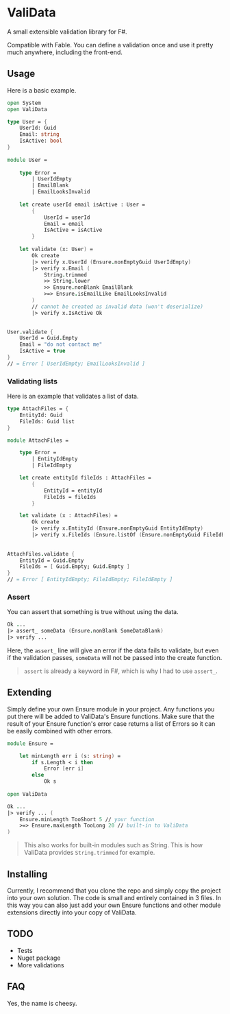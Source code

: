 # ValiData

A small extensible validation library for F#.

Compatible with Fable. You can define a validation once and use it pretty much anywhere, including the front-end.

## Usage

Here is a basic example.

```fsharp
open System
open ValiData

type User = {
    UserId: Guid
    Email: string
    IsActive: bool
}
​
module User =
​
    type Error =
        | UserIdEmpty
        | EmailBlank
        | EmailLooksInvalid
​
    let create userId email isActive : User =
        {
            UserId = userId
            Email = email
            IsActive = isActive
        }
​
    let validate (x: User) =
        Ok create
        |> verify x.UserId (Ensure.nonEmptyGuid UserIdEmpty)
        |> verify x.Email (
            String.trimmed
            >> String.lower
            >> Ensure.nonBlank EmailBlank
            >=> Ensure.isEmailLike EmailLooksInvalid
        )
        // cannot be created as invalid data (won't deserialize)
        |> verify x.IsActive Ok

        
User.validate {
    UserId = Guid.Empty
    Email = "do not contact me"
    IsActive = true
}
// = Error [ UserIdEmpty; EmailLooksInvalid ]
```

### Validating lists

Here is an example that validates a list of data.

```fsharp
type AttachFiles = {
    EntityId: Guid
    FileIds: Guid list
}

module AttachFiles =

    type Error =
        | EntityIdEmpty
        | FileIdEmpty

    let create entityId fileIds : AttachFiles =
        {
            EntityId = entityId
            FileIds = fileIds
        }

    let validate (x : AttachFiles) =
        Ok create
        |> verify x.EntityId (Ensure.nonEmptyGuid EntityIdEmpty)
        |> verify x.FileIds (Ensure.listOf (Ensure.nonEmptyGuid FileIdEmpty))
        
        
AttachFiles.validate {
    EntityId = Guid.Empty
    FileIds = [ Guid.Empty; Guid.Empty ]
}
// = Error [ EntityIdEmpty; FileIdEmpty; FileIdEmpty ]
```

### Assert

You can assert that something is true without using the data.

```fsharp
Ok ...
|> assert_ someData (Ensure.nonBlank SomeDataBlank)
|> verify ...
```

Here, the `assert_` line will give an error if the data fails to validate, but even if the validation passes, `someData` will not be passed into the create function.

> `assert` is already a keyword in F#, which is why I had to use `assert_`.

## Extending

Simply define your own Ensure module in your project. Any functions you put there will be added to ValiData's Ensure functions. Make sure that the result of your Ensure function's error case returns a list of Errors so it can be easily combined with other errors.

```fsharp
module Ensure =

    let minLength err i (s: string) =
        if s.Length < i then
            Error [err i]
        else
            Ok s
            
open ValiData

Ok ...
|> verify ... (
    Ensure.minLength TooShort 5 // your function
    >=> Ensure.maxLength TooLong 20 // built-in to ValiData
)
```

> This also works for built-in modules such as String. This is how ValiData provides `String.trimmed` for example.

## Installing

Currently, I recommend that you clone the repo and simply copy the project into your own solution. The code is small and entirely contained in 3 files. In this way you can also just add your own Ensure functions and other module extensions directly into your copy of ValiData.

## TODO

* Tests
* Nuget package
* More validations

## FAQ

Yes, the name is cheesy.